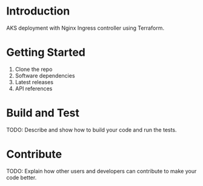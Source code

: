 # Introduction 
AKS deployment with Nginx Ingress controller using Terraform.

# Getting Started

1.	Clone the repo
2.	Software dependencies
3.	Latest releases
4.	API references

# Build and Test
TODO: Describe and show how to build your code and run the tests. 

# Contribute
TODO: Explain how other users and developers can contribute to make your code better. 
